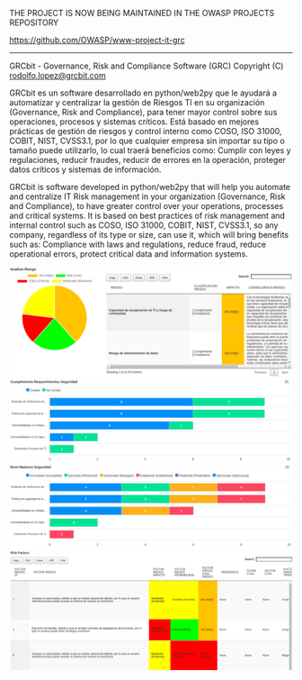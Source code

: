 
THE PROJECT IS NOW BEING MAINTAINED IN THE OWASP PROJECTS REPOSITORY 

https://github.com/OWASP/www-project-it-grc


-------
GRCbit - Governance, Risk and Compliance Software (GRC)
Copyright (C) rodolfo.lopez@grcbit.com

GRCbit es un software desarrollado en python/web2py que le ayudará a automatizar y centralizar la gestión de Riesgos TI en su organización (Governance, Risk and Compliance), para tener mayor control sobre sus operaciones, procesos y sistemas críticos. Está basado en mejores prácticas de gestión de riesgos y control interno como COSO, ISO 31000, COBIT, NIST, CVSS3.1, por lo que cualquier empresa sin importar su tipo o tamaño puede utilizarlo, lo cual traerá beneficios como: Cumplir con leyes y regulaciones, reducir fraudes, reducir de errores en la operación, proteger datos críticos y sistemas de información.

GRCbit is software developed in python/web2py that will help you automate and centralize IT Risk management in your organization (Governance, Risk and Compliance), to have greater control over your operations, processes and critical systems. It is based on best practices of risk management and internal control such as COSO, ISO 31000, COBIT, NIST, CVSS3.1, so any company, regardless of its type or size, can use it, which will bring benefits such as: Compliance with laws and regulations, reduce fraud, reduce operational errors, protect critical data and information systems.

![](static/images/readme1.png)
![](static/images/readme2.png)
![](static/images/readme3.png)
![](static/images/readme4.png)
